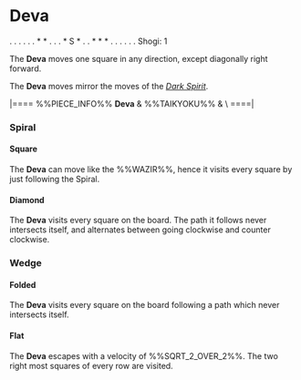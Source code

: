 # Deva

<div class = "movement">
. . . . .
. * * . .
. * S * .
. * * * .
. . . . .
Shogi: 1
</div>

The **Deva** moves one square in any direction, except diagonally
right forward.

The **Deva** moves mirror the moves of the [*Dark Spirit*](dark_spirit.html).

|====
%%PIECE_INFO%%
  **Deva**
& %%TAIKYOKU%%
& \\
====|
     
### Spiral

#### Square

The **Deva** can move like the %%WAZIR%%, hence it visits every square
by just following the Spiral.

#### Diamond

The **Deva** visits every square on the board. The path it follows
never intersects itself, and alternates between going clockwise
and counter clockwise.

### Wedge

#### Folded

The **Deva** visits every square on the board following a path
which never intersects itself.

#### Flat

The **Deva** escapes with a velocity of %%SQRT_2_OVER_2%%. The two
right most squares of every row are visited.
